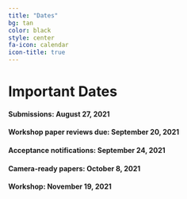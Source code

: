 ```yaml
---
title: "Dates"
bg: tan
color: black
style: center
fa-icon: calendar
icon-title: true
---
```


# Important Dates

#### Submissions: **August 27, 2021** <!--**September 3, 2021**-->
#### Workshop paper reviews due: **September 20, 2021**

#### Acceptance notifications: **September 24, 2021**

#### Camera-ready papers: **October 8, 2021**

<!--#### Presentation recordings: **October 9, 2021**-->

#### Workshop: **November 19, 2021**
